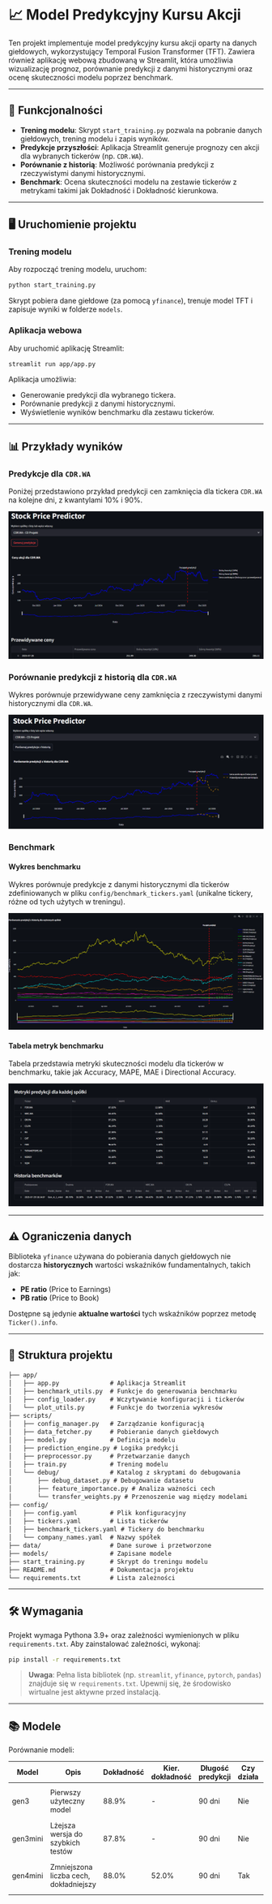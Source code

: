# 📈 Model Predykcyjny Kursu Akcji

Ten projekt implementuje model predykcyjny kursu akcji oparty na danych giełdowych, wykorzystujący Temporal Fusion Transformer (TFT). Zawiera również aplikację webową zbudowaną w Streamlit, która umożliwia wizualizację prognoz, porównanie predykcji z danymi historycznymi oraz ocenę skuteczności modelu poprzez benchmark.

---

## 🚀 Funkcjonalności

- **Trening modelu**: Skrypt `start_training.py` pozwala na pobranie danych giełdowych, trening modelu i zapis wyników.
- **Predykcje przyszłości**: Aplikacja Streamlit generuje prognozy cen akcji dla wybranych tickerów (np. `CDR.WA`).
- **Porównanie z historią**: Możliwość porównania predykcji z rzeczywistymi danymi historycznymi.
- **Benchmark**: Ocena skuteczności modelu na zestawie tickerów z metrykami takimi jak Dokładność i Dokładność kierunkowa.

---

## 🖥️ Uruchomienie projektu

### Trening modelu
Aby rozpocząć trening modelu, uruchom:
```bash
python start_training.py
```
Skrypt pobiera dane giełdowe (za pomocą `yfinance`), trenuje model TFT i zapisuje wyniki w folderze `models`.

### Aplikacja webowa
Aby uruchomić aplikację Streamlit:
```bash
streamlit run app/app.py
```
Aplikacja umożliwia:
- Generowanie predykcji dla wybranego tickera.
- Porównanie predykcji z danymi historycznymi.
- Wyświetlenie wyników benchmarku dla zestawu tickerów.

---

## 📊 Przykłady wyników

### Predykcje dla `CDR.WA`
Poniżej przedstawiono przykład predykcji cen zamknięcia dla tickera `CDR.WA` na kolejne dni, z kwantylami 10% i 90%.

![Predykcje dla CDR.WA](docs/images/predykcje.png)

### Porównanie predykcji z historią dla `CDR.WA`
Wykres porównuje przewidywane ceny zamknięcia z rzeczywistymi danymi historycznymi dla `CDR.WA`.

![Porównanie predykcji z historią dla CDR.WA](docs/images/porownanie_predykcji_z_historia.png)

### Benchmark
#### Wykres benchmarku
Wykres porównuje predykcje z danymi historycznymi dla tickerów zdefiniowanych w pliku `config/benchmark_tickers.yaml` (unikalne tickery, różne od tych użytych w treningu).

![Wykres benchmarku](docs/images/benchmark_wykres.png)

#### Tabela metryk benchmarku
Tabela przedstawia metryki skuteczności modelu dla tickerów w benchmarku, takie jak Accuracy, MAPE, MAE i Directional Accuracy.

![Tabela metryk benchmarku](docs/images/benchmark.png)

---

## ⚠️ Ograniczenia danych

Biblioteka `yfinance` używana do pobierania danych giełdowych nie dostarcza **historycznych** wartości wskaźników fundamentalnych, takich jak:
- **PE ratio** (Price to Earnings)
- **PB ratio** (Price to Book)

Dostępne są jedynie **aktualne wartości** tych wskaźników poprzez metodę `Ticker().info`.

---

## 📁 Struktura projektu

```
├── app/
│   ├── app.py              # Aplikacja Streamlit
│   ├── benchmark_utils.py  # Funkcje do generowania benchmarku
│   ├── config_loader.py    # Wczytywanie konfiguracji i tickerów
│   └── plot_utils.py       # Funkcje do tworzenia wykresów
├── scripts/
│   ├── config_manager.py   # Zarządzanie konfiguracją
│   ├── data_fetcher.py     # Pobieranie danych giełdowych
│   ├── model.py            # Definicja modelu
│   ├── prediction_engine.py # Logika predykcji
│   ├── preprocessor.py     # Przetwarzanie danych
│   ├── train.py            # Trening modelu
│   └── debug/              # Katalog z skryptami do debugowania
│       ├── debug_dataset.py # Debugowanie datasetu
│       ├── feature_importance.py # Analiza ważności cech
│       └── transfer_weights.py # Przenoszenie wag między modelami
├── config/
│   ├── config.yaml         # Plik konfiguracyjny
│   ├── tickers.yaml        # Lista tickerów
│   ├── benchmark_tickers.yaml # Tickery do benchmarku
│   └── company_names.yaml  # Nazwy spółek
├── data/                   # Dane surowe i przetworzone
├── models/                 # Zapisane modele
├── start_training.py       # Skrypt do treningu modelu
├── README.md               # Dokumentacja projektu
└── requirements.txt        # Lista zależności
```

---

## 🛠️ Wymagania

Projekt wymaga Pythona 3.9+ oraz zależności wymienionych w pliku `requirements.txt`. Aby zainstalować zależności, wykonaj:
```bash
pip install -r requirements.txt
```

> **Uwaga**: Pełna lista bibliotek (np. `streamlit`, `yfinance`, `pytorch`, `pandas`) znajduje się w `requirements.txt`. Upewnij się, że środowisko wirtualne jest aktywne przed instalacją.

---

## 📚 Modele

Porównanie modeli:

| Model       | Opis                              | Dokładność | Kier. dokładność | Długość predykcji | Czy działa | Szybkość treningu          | Liczba cech |
|-------------|-----------------------------------|------------|------------------|-------------------|------------|----------------------------|-------------|
| gen3        | Pierwszy użyteczny model          | 88.9%      | -                | 90 dni            | Nie        | 60 min/epoka, 30 próbek/s  | -           |
| gen3mini    | Lżejsza wersja do szybkich testów | 87.8%      | -                | 90 dni            | Nie        | 20 min/epoka, 90 próbek/s  | -           |
| gen4mini    | Zmniejszona liczba cech, dokładniejszy | 88.0% | 52.0%            | 90 dni            | Tak        | 20 min/epoka, 90 próbek/s  | 32+1        |